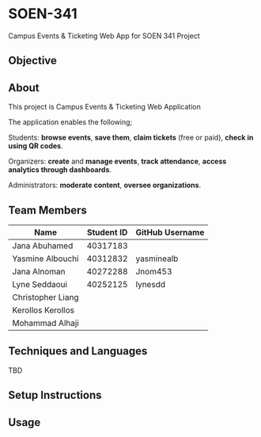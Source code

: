 # SOEN-341
Campus Events &amp; Ticketing Web App for SOEN 341 Project

## Objective

## About
This project is Campus Events & Ticketing Web Application

The application enables the following;

Students: **browse events**, **save them**, **claim tickets** (free or paid), **check in using QR codes**.

Organizers: **create** and **manage events**, **track attendance**, **access analytics through dashboards**.

Administrators: **moderate content**, **oversee organizations**.



## Team Members
| Name                  | Student ID | GitHub Username |  
|-----------------------|------------|-----------------|
| Jana Abuhamed         | 40317183   |                 | 
| Yasmine Albouchi      | 40312832   | yasminealb      |    
| Jana Alnoman          | 40272288   |   Jnom453       | 
| Lyne Seddaoui         | 40252125   |  lynesdd        |   
| Christopher Liang     |            |                 |      
| Kerollos Kerollos     |            |                 |      
| Mohammad Alhaji       |            |                 |      
  
## Techniques and Languages
TBD

## Setup Instructions

## Usage





